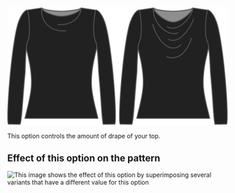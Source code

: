 ![The drape angle option on Diana](./drapeangle.svg)

This option controls the amount of drape of your top.

## Effect of this option on the pattern

![This image shows the effect of this option by superimposing several variants that have a different value for this option](diana\_drapeangle\_sample.svg "Effect of this option on the pattern")
